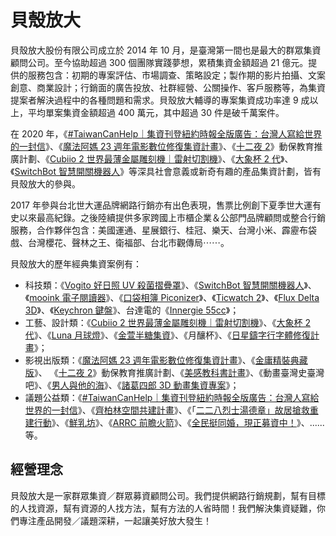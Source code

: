 # 貝殼放大

貝殼放大股份有限公司成立於 2014 年 10 月，是臺灣第一間也是最大的群眾集資顧問公司。至今協助超過 300 個團隊實踐夢想，累積集資金額超過 21 億元。提供的服務包含：初期的專案評估、市場調查、策略設定；製作期的影片拍攝、文案創意、商業設計；行銷面的廣告投放、社群經營、公關操作、客戶服務等，為集資提案者解決過程中的各種問題和需求。貝殼放大輔導的專案集資成功率達 9 成以上，平均單案集資金額超過 400 萬元，其中超過 30 件是破千萬案件。

在 2020 年，《[#TaiwanCanHelp｜集資刊登紐約時報全版廣告：台灣人寫給世界的一封信](https://taiwancanhelp.us/)》、《[魔法阿媽 23 週年電影數位修復集資計畫](https://wabay.tw/projects/23anniversarycrowdfunding?locale=zh-TW)》、《[十二夜 2](https://www.backer-founder.com/projects/169)》動保教育推廣計劃、《[Cubiio 2 世界最薄金屬雕刻機｜雷射切割機](https://www.zeczec.com/projects/cubiio2)》、《[大象杯 2 代](https://www.zeczec.com/projects/elephantcuppa2)》、《[SwitchBot 智慧開關機器人](https://www.zeczec.com/projects/switchbot-button)》等深具社會意義或新奇有趣的產品集資計劃，皆有貝殼放大的參與。

2017 年參與台北世大運品牌網路行銷亦有出色表現，售票比例創下夏季世大運有史以來最高紀錄。之後陸續提供多家跨國上市櫃企業＆公部門品牌顧問或整合行銷服務，合作夥伴包含：美國運通、星展銀行、桂冠、樂天、台灣小米、霹靂布袋戲、台灣櫻花、聲林之王、衛福部、台北市觀傳局⋯⋯。

貝殼放大的歷年經典集資案例有：

* 科技類：《[Vogito 好日照 UV 殺菌摺疊罩](https://www.zeczec.com/projects/vogito-uv)》、《[SwitchBot 智慧開關機器人](https://www.zeczec.com/projects/switchbot-button)》、《[mooink 電子閱讀器](https://www.backer-founder-mooink.com/)》、《[口袋相簿 Piconizer](https://www.backer-founder.com/projects/44)》、《[Ticwatch 2](https://www.backer-founder.com/projects/99)》、《[Flux Delta 3D](https://www.backer-founder.com/projects/112)》、《[Keychron 鍵盤](https://www.keychron.com.tw/)》、台達電的《[Innergie 55cc](https://www.kickstarter.com/projects/innergie55cc/innergie-55cc-the-smallest-power-adapter-for-every)》；
* 工藝、設計類：《[Cubiio 2 世界最薄金屬雕刻機｜雷射切割機](https://www.zeczec.com/projects/cubiio2)》、《[大象杯 2 代](https://www.zeczec.com/projects/elephantcuppa2)》、《[Luna 月球燈](https://www.indiegogo.com/projects/luna-bring-the-moon-along-with-you#/)》、《[金萱半糖集資](https://www.backer-founder.com/projects/59)》、《月釀杯》、《[日星鑄字行字體修復計畫](https://www.backer-founder.com/projects/98)》；
* 影視出版類：《[魔法阿媽 23 週年電影數位修復集資計畫](https://wabay.tw/projects/23anniversarycrowdfunding?locale=zh-TW)》、《[金庸精裝典藏版](https://wabay.tw/projects/jinyong?locale=zh-TW)》、 《[十二夜 2](https://www.backer-founder.com/projects/169)》動保教育推廣計劃、《[美感教科書計畫](https://www.backer-founder.com/projects/113)》、《動畫臺灣史臺灣吧》、《[男人與他的海](https://www.whaleislandfilm.com/)》、《[諸葛四郎 3D 動畫集資專案](https://www.backer-founder.com/projects/260)》；
* 議題公益類：《[#TaiwanCanHelp｜集資刊登紐約時報全版廣告：台灣人寫給世界的一封信](https://taiwancanhelp.us/)》、《[齊柏林空間共建計畫](https://www.chipolinmuseum.org/)》、《「[二二八烈士湯德章」故居搶救重建行動](https://www.zeczec.com/projects/savehomeoftangdejang)》、《[鮮乳坊](https://www.backer-founder.com/projects/42)》、《[ARRC 前瞻火箭](https://crowdfunding2020.arrc.tw/)》、《[全民挺同婚，現正募資中！](https://www.backer-founder-lgbtqm.com/)》、......等。

## 經營理念

貝殼放大是一家群眾集資／群眾募資顧問公司。我們提供網路行銷規劃，幫有目標的人找資源，幫有資源的人找方法，幫有方法的人省時間！我們解決集資疑難，你們專注產品開發／議題深耕，一起讓美好放大發生！
